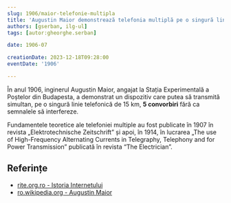 ```yaml
---
slug: 1906/maior-telefonie-multipla
title: 'Augustin Maior demonstrează telefonia multiplă pe o singură linie'
authors: [gserban, ilg-ul]
tags: [autor:gheorghe.serban]

date: 1906-07

creationDate: 2023-12-18T09:28:00
eventDate: '1906'

---
```


În anul 1906, inginerul Augustin Maior, angajat la Stația Experimentală a Poștelor
din Budapesta, a demonstrat un dispozitiv care putea să transmită simultan,
pe o singură linie telefonică de 15 km, **5 convorbiri** fără ca semnalele
să interfereze.

<!-- truncate -->

Fundamentele teoretice ale telefoniei multiple au fost publicate în
1907 în revista „Elektrotechnische Zeitschrift” și apoi, în 1914,
 în lucrarea „The use of High-Frequency Alternating Currents in
 Telegraphy, Telephony and for Power Transmission” publicată
 în revista “The Electrician”.

## Referințe

- [rite.org.ro - Istoria Internetului](https://rite.org.ro/istoria-internetului/)
- [ro.wikipedia.org - Augustin Maior](https://ro.wikipedia.org/wiki/Augustin_Maior)
